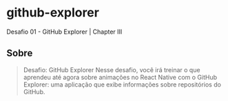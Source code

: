 # github-explorer
Desafio 01 - GitHub Explorer | Chapter III

## Sobre
> Desafio: GitHub Explorer
> Nesse desafio, você irá treinar o que aprendeu até agora sobre animações no React Native com o GitHub Explorer: uma aplicação que exibe informações sobre repositórios do GitHub.
